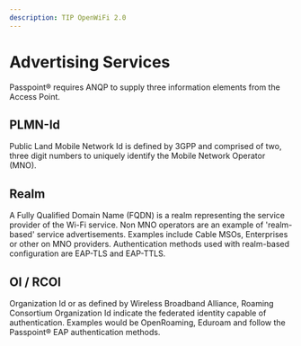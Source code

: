 ```yaml
---
description: TIP OpenWiFi 2.0
---
```


# Advertising Services

Passpoint® requires ANQP to supply three information elements from the Access Point.

## PLMN-Id

Public Land Mobile Network Id is defined by 3GPP and comprised of two, three digit numbers to uniquely identify the Mobile Network Operator (MNO).

## Realm

A Fully Qualified Domain Name (FQDN) is a realm representing the service provider of the Wi-Fi service. Non MNO operators are an example of 'realm-based' service advertisements. Examples include Cable MSOs, Enterprises or other on MNO providers. Authentication methods used with realm-based configuration are EAP-TLS and EAP-TTLS.

## OI / RCOI

Organization Id or as defined by Wireless Broadband Alliance, Roaming Consortium Organization Id indicate the federated identity capable of authentication. Examples would be OpenRoaming, Eduroam and follow the Passpoint® EAP authentication methods.
